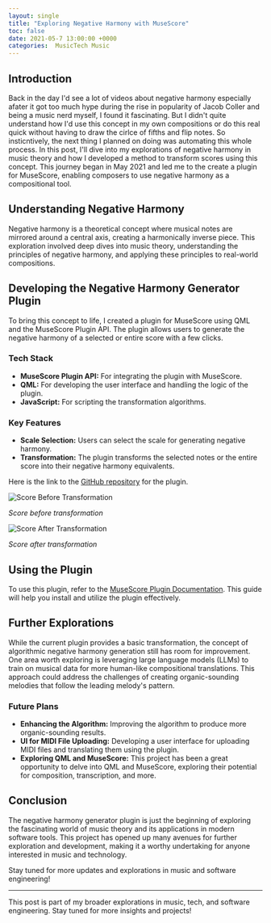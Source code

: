 ```yaml
---
layout: single
title: "Exploring Negative Harmony with MuseScore"
toc: false
date: 2021-05-7 13:00:00 +0000
categories:  MusicTech Music
---
```


## Introduction

Back in the day I'd see a lot of videos about negative harmony especially afater it got too much hype during the rise in popularity of Jacob Coller and being a music nerd myself, I found it fascinating. But I didn't quite understand how I'd use this concept in my own compositions or do this real quick without having to draw the cirlce of fifths and flip notes. So insticntively, the next thing I planned on doing was automating this whole process.
In this post, I'll dive into my explorations of negative harmony in music theory and how I developed a method to transform scores using this concept. This journey began in May 2021 and led me to the create a plugin for MuseScore, enabling composers to use negative harmony as a compositional tool.

## Understanding Negative Harmony

Negative harmony is a theoretical concept where musical notes are mirrored around a central axis, creating a harmonically inverse piece. This exploration involved deep dives into music theory, understanding the principles of negative harmony, and applying these principles to real-world compositions.

## Developing the Negative Harmony Generator Plugin

To bring this concept to life, I created a plugin for MuseScore using QML and the MuseScore Plugin API. The plugin allows users to generate the negative harmony of a selected or entire score with a few clicks.

### Tech Stack

- **MuseScore Plugin API:** For integrating the plugin with MuseScore.
- **QML:** For developing the user interface and handling the logic of the plugin.
- **JavaScript:** For scripting the transformation algorithms.

### Key Features

- **Scale Selection:** Users can select the scale for generating negative harmony.
- **Transformation:** The plugin transforms the selected notes or the entire score into their negative harmony equivalents.

Here is the link to the [GitHub repository](https://github.com/RP335/NegativeHarmonyGenerator/blob/main/negativeharmonygenerator.qml) for the plugin.

![Score Before Transformation](/rp_portfolio/assets/images/before_transformation_image.jpg)
<!-- <img src="/rp_portfolio/assets/before_transformation_image.jpg" alt="before_score" /> -->
*Score before transformation*

![Score After Transformation](/rp_portfolio/assets/images/after_transformation_image.jpg)
<!-- <img src="/rp_portfolio/assets/after_transformation_image.jpg" alt="after_score" /> -->
*Score after transformation*

## Using the Plugin

To use this plugin, refer to the [MuseScore Plugin Documentation](https://musescore.github.io/MuseScore_PluginAPI_Docs/plugins/html/). This guide will help you install and utilize the plugin effectively.

## Further Explorations

While the current plugin provides a basic transformation, the concept of algorithmic negative harmony generation still has room for improvement. One area worth exploring is leveraging large language models (LLMs) to train on musical data for more human-like compositional translations. This approach could address the challenges of creating organic-sounding melodies that follow the leading melody's pattern.

### Future Plans

- **Enhancing the Algorithm:** Improving the algorithm to produce more organic-sounding results.
- **UI for MIDI File Uploading:** Developing a user interface for uploading MIDI files and translating them using the plugin.
- **Exploring QML and MuseScore:** This project has been a great opportunity to delve into QML and MuseScore, exploring their potential for composition, transcription, and more.

## Conclusion

The negative harmony generator plugin is just the beginning of exploring the fascinating world of music theory and its applications in modern software tools. This project has opened up many avenues for further exploration and development, making it a worthy undertaking for anyone interested in music and technology.

Stay tuned for more updates and explorations in music and software engineering!

---

This post is part of my broader explorations in music, tech, and software engineering. Stay tuned for more insights and projects!
